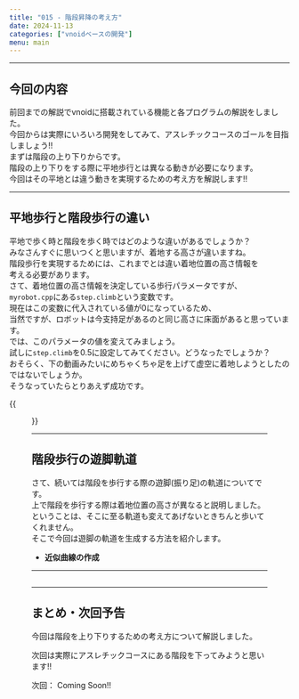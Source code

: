 ```yaml
---
title: "015 - 階段昇降の考え方"
date: 2024-11-13
categories: ["vnoidベースの開発"]
menu: main
---
```


---

## 今回の内容

前回までの解説でvnoidに搭載されている機能と各プログラムの解説をしました。  
今回からは実際にいろいろ開発をしてみて、アスレチックコースのゴールを目指しましょう!!  
まずは階段の上り下りからです。  
階段の上り下りをする際に平地歩行とは異なる動きが必要になります。  
今回はその平地とは違う動きを実現するための考え方を解説します!!  

---

## 平地歩行と階段歩行の違い

平地で歩く時と階段を歩く時ではどのような違いがあるでしょうか？  
みなさんすぐに思いつくと思いますが、着地する高さが違いますね。  
階段歩行を実現するためには、これまでとは違い着地位置の高さ情報を  
考える必要があります。  
さて、着地位置の高さ情報を決定している歩行パラメータですが、  
`myrobot.cpp`にある`step.climb`という変数です。  
現在はこの変数に代入されている値が0になっているため、  
当然ですが、ロボットは今支持足があるのと同じ高さに床面があると思っています。  
では、このパラメータの値を変えてみましょう。  
試しに`step.climb`を0.5に設定してみてください。どうなったでしょうか？  
おそらく、下の動画みたいにめちゃくちゃ足を上げて虚空に着地しようとしたのではないでしょうか。  
そうなっていたらとりあえず成功です。  

{{<figure src="./climb.gif" class="center" alt="climb" width="80%">}}  

---

## 階段歩行の遊脚軌道

さて、続いては階段を歩行する際の遊脚(振り足)の軌道についてです。  
上で階段を歩行する際は着地位置の高さが異なると説明しました。  
ということは、そこに至る軌道も変えてあげないときちんと歩いてくれません。  
そこで今回は遊脚の軌道を生成する方法を紹介します。  

-	**近似曲線の作成**
    

---

## 

---

## まとめ・次回予告

今回は階段を上り下りするための考え方について解説しました。  

次回は実際にアスレチックコースにある階段を下ってみようと思います!!  

次回： Coming Soon!!
<!-- [009 - 目標DCM計画器](https://koomiy.github.io/posts/dcm_generator/) -->
